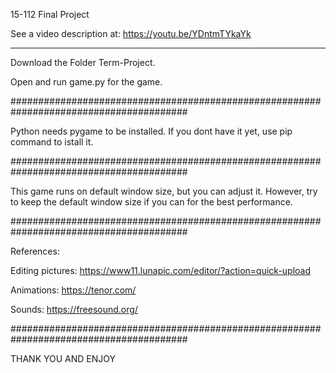 15-112
Final Project

See a video description at: https://youtu.be/YDntmTYkaYk 

***

Download the Folder Term-Project.

Open and run game.py for the game.

######################################################################################## 

Python needs pygame to be installed. If you dont have it yet, use pip command to istall it.

########################################################################################

This game runs on default window size, but you can adjust it. However, try to keep the default window size if you can for the best performance. 

########################################################################################

References: 

Editing pictures: https://www11.lunapic.com/editor/?action=quick-upload

Animations: https://tenor.com/

Sounds: https://freesound.org/

########################################################################################

THANK YOU AND ENJOY
